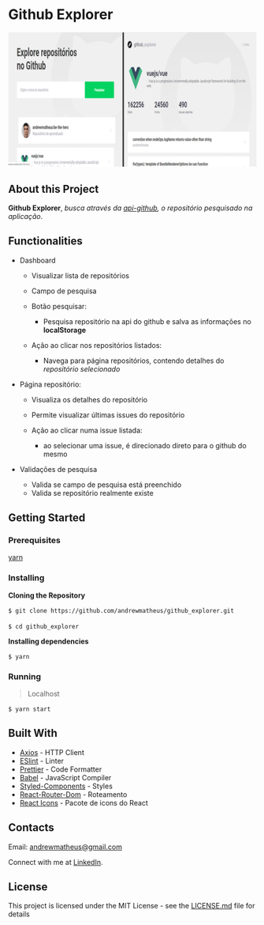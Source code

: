 # Github Explorer

![Preview-Screens](https://github.com/andrewmatheus/github_explorer/blob/master/github%20explorer.jpg)


## About this Project

**Github Explorer**, *busca através da [api-github](https://api.github.com/), o repositório pesquisado na aplicação*.

## Functionalities

- Dashboard
  - Visualizar lista de repositórios
  - Campo de pesquisa

  - Botão pesquisar:
    - Pesquisa repositório na api do github e salva as informações no **localStorage**

  - Ação ao clicar nos repositórios listados:
    - Navega para página repositórios, contendo detalhes do _repositório selecionado_

- Página repositório:
  - Visualiza os detalhes do repositório
  - Permite visualizar últimas issues do repositório

  - Ação ao clicar numa issue listada:
    - ao selecionar uma issue, é direcionado direto para o github do mesmo

- Validações de pesquisa
  - Valida se campo de pesquisa está preenchido
  - Valida se repositório realmente existe

## Getting Started

### Prerequisites

[yarn](https://yarnpkg.com/)

### Installing

**Cloning the Repository**

```
$ git clone https://github.com/andrewmatheus/github_explorer.git

$ cd github_explorer
```

**Installing dependencies**

```
$ yarn
```

### Running

> Localhost
```
$ yarn start
```

## Built With

- [Axios](https://github.com/axios/axios) - HTTP Client
- [ESlint](https://eslint.org/) - Linter
- [Prettier](https://prettier.io/) - Code Formatter
- [Babel](https://babeljs.io/) - JavaScript Compiler
- [Styled-Components](https://www.styled-components.com/) - Styles
- [React-Router-Dom](https://reacttraining.com/react-router/web/guides/quick-start) - Roteamento
- [React Icons](https://react-icons.netlify.app/) - Pacote de icons do React

## Contacts

Email: andrewmatheus@gmail.com

Connect with me at [LinkedIn](https://www.linkedin.com/in/andrew-cabral-developer/).

## License

This project is licensed under the MIT License - see the [LICENSE.md](https://github.com/steniowagner/mindCast/blob/master/LICENSE) file for details

